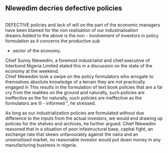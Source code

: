 <h2> Nlewedim decries defective policies </h2>
<img src={Defective} alt="" className="interviewImage" />
          
DEFECTIVE policies and lack of will on the part of the economic
managers have been blamed for the non realisation of our
industrialisation dreams.Added to the above is the non - involvement
of investors in policy formulation as it concerns the productive sub
- sector of the economy.
          
Chief Sunny Nlewedim, a foremost industrialist and chief.executive
of Interbond Nigeria Limited stated this in a discussion on the
state of the economy at the weekend. <br /> Chief Nlewedim took a
swipe on the policy formulators who arrogate to themselves absolute
knowledge of a terrain they are not practically engaged in This
results in the formulation of text book policies that are a far cry
from the realities on the ground and naturally, such policies are
ineffective as the for naturally, such policies are ineffective as
the formulators are ill - informed ", he stressed.
            
As long as our industrialization policies are formulated without due
difference to the inputs from the actual investors, we would end
drawing up policies for the shelves and archives, he further argued.
Chief Nlewedim reasoned that in a situation of poor infastructural
base, capital fight, an exchange rate that skews unfavourably
against the naira and an unsensitised market, no reasonable investor
would put down money in any manufacturing business in nigeria.
